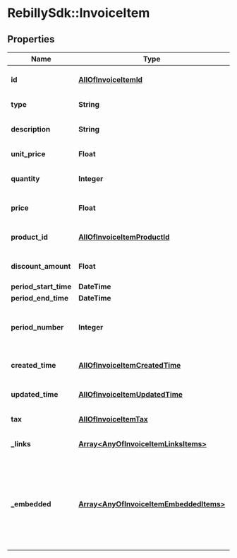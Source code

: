 # RebillySdk::InvoiceItem

## Properties
Name | Type | Description | Notes
------------ | ------------- | ------------- | -------------
**id** | [**AllOfInvoiceItemId**](AllOfInvoiceItemId.md) | The website identifier string. | [optional] 
**type** | **String** | Invoice item&#x27;s type. | 
**description** | **String** | Invoice item&#x27;s description. | [optional] 
**unit_price** | **Float** | Invoice item&#x27;s price. | 
**quantity** | **Integer** | Invoice item&#x27;s quantity. | [optional] 
**price** | **Float** | Invoice item&#x27;s total price. | [optional] 
**product_id** | [**AllOfInvoiceItemProductId**](AllOfInvoiceItemProductId.md) | The product&#x27;s ID. | [optional] 
**discount_amount** | **Float** | Invoice item discount amount. | [optional] 
**period_start_time** | **DateTime** | Start time. | [optional] 
**period_end_time** | **DateTime** | End time. | [optional] 
**period_number** | **Integer** | Invoice item subscription order period number. | [optional] 
**created_time** | [**AllOfInvoiceItemCreatedTime**](AllOfInvoiceItemCreatedTime.md) | Invoice item created time. | [optional] 
**updated_time** | [**AllOfInvoiceItemUpdatedTime**](AllOfInvoiceItemUpdatedTime.md) | Invoice item updated time. | [optional] 
**tax** | [**AllOfInvoiceItemTax**](AllOfInvoiceItemTax.md) | Invoice item tax. | [optional] 
**_links** | [**Array&lt;AnyOfInvoiceItemLinksItems&gt;**](.md) | The links related to resource. | [optional] 
**_embedded** | [**Array&lt;AnyOfInvoiceItemEmbeddedItems&gt;**](.md) | Any embedded objects available that are requested by the &#x60;expand&#x60; querystring parameter. | [optional] 

